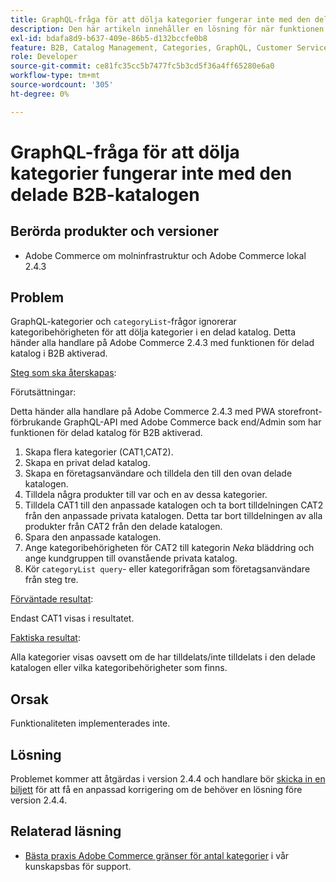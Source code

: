 ```yaml
---
title: GraphQL-fråga för att dölja kategorier fungerar inte med den delade B2B-katalogen
description: Den här artikeln innehåller en lösning för när funktionen för delad B2B-katalog inte fungerar med frågan för GraphQL-kategorier för att dölja kategorier.
exl-id: bdafa8d9-b637-409e-86b5-d132bccfe0b8
feature: B2B, Catalog Management, Categories, GraphQL, Customer Service
role: Developer
source-git-commit: ce81fc35cc5b7477fc5b3cd5f36a4ff65280e6a0
workflow-type: tm+mt
source-wordcount: '305'
ht-degree: 0%

---
```


# GraphQL-fråga för att dölja kategorier fungerar inte med den delade B2B-katalogen


## Berörda produkter och versioner

* Adobe Commerce om molninfrastruktur och Adobe Commerce lokal 2.4.3

## Problem

GraphQL-kategorier och `categoryList`-frågor ignorerar kategoribehörigheten för att dölja kategorier i en delad katalog. Detta händer alla handlare på Adobe Commerce 2.4.3 med funktionen för delad katalog i B2B aktiverad.

<u>Steg som ska återskapas</u>:

Förutsättningar:

Detta händer alla handlare på Adobe Commerce 2.4.3 med PWA storefront-förbrukande GraphQL-API med Adobe Commerce back end/Admin som har funktionen för delad katalog för B2B aktiverad.

1. Skapa flera kategorier (CAT1,CAT2).
1. Skapa en privat delad katalog.
1. Skapa en företagsanvändare och tilldela den till den ovan delade katalogen.
1. Tilldela några produkter till var och en av dessa kategorier.
1. Tilldela CAT1 till den anpassade katalogen och ta bort tilldelningen CAT2 från den anpassade privata katalogen. Detta tar bort tilldelningen av alla produkter från CAT2 från den delade katalogen.
1. Spara den anpassade katalogen.
1. Ange kategoribehörigheten för CAT2 till kategorin *Neka* bläddring och ange kundgruppen till ovanstående privata katalog.
1. Kör `categoryList query`- eller kategorifrågan som företagsanvändare från steg tre.

<u>Förväntade resultat</u>:

Endast CAT1 visas i resultatet.

<u>Faktiska resultat</u>:

Alla kategorier visas oavsett om de har tilldelats/inte tilldelats i den delade katalogen eller vilka kategoribehörigheter som finns.

## Orsak

Funktionaliteten implementerades inte.

## Lösning

Problemet kommer att åtgärdas i version 2.4.4 och handlare bör [skicka in en biljett](/help/help-center-guide/help-center/magento-help-center-user-guide.md#submit-ticket) för att få en anpassad korrigering om de behöver en lösning före version 2.4.4.

## Relaterad läsning

* [Bästa praxis Adobe Commerce gränser för antal kategorier](https://support.magento.com/hc/en-us/articles/360048176832) i vår kunskapsbas för support.
